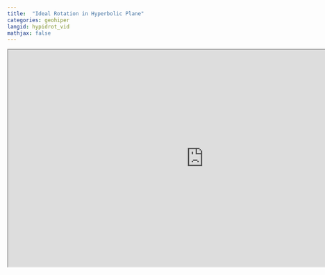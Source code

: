 ```yaml
---
title:  "Ideal Rotation in Hyperbolic Plane"
categories: geohiper
langid: hypidrot_vid
mathjax: false
---
```


<iframe width="900" height="500"
	src="https://www.youtube.com/embed/P0s7wGkdEDM">
</iframe>
